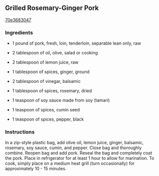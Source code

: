 ## Grilled Rosemary-Ginger Pork

[70e3683047](http://www.food.com/recipe/grilled-rosemary-ginger-pork-270759)

### Ingredients

 - 1 pound of pork, fresh, loin, tenderloin, separable lean only, raw

 - 2 tablespoon of oil, olive, salad or cooking

 - 2 tablespoon of lemon juice, raw

 - 1 tablespoon of spices, ginger, ground

 - 2 tablespoon of vinegar, balsamic

 - 1 tablespoon of spices, rosemary, dried

 - 1 teaspoon of soy sauce made from soy (tamari)

 - 1 teaspoon of spices, cumin seed

 - 1 teaspoon of spices, pepper, black

### Instructions

In a zip-style plastic bag, add olive oil, lemon juice, ginger, balsamic, rosemary, soy sauce, cumin, and pepper. Close bag and thoroughly combine. Reopen bag and add pork. Reseal the bag and completely coat the pork. Place in refrigerator for at least 1 hour to allow for marination. To cook, simply place on a medium heat grill (turn occasionally) for approximately 10 - 15 minutes.